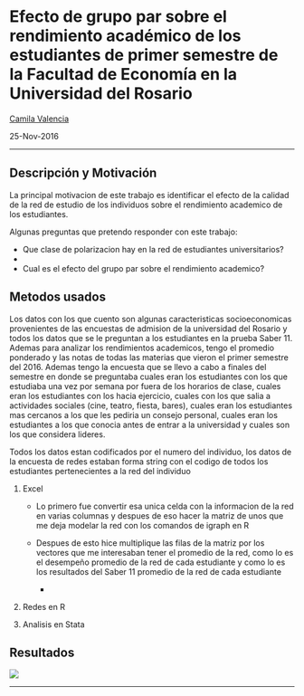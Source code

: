 
# Efecto de grupo par sobre el rendimiento académico de los estudiantes de primer semestre de la Facultad de Economía en la Universidad del Rosario

[Camila Valencia](https://github.com/camilavalenciarod/Resume/blob/master/HojadeVida%20Nov%202016.pdf) 

25-Nov-2016



---

## Descripción y Motivación

La principal motivacion de este trabajo es identificar el efecto de la calidad de la red de estudio de los individuos sobre el rendimiento academico de los estudiantes.

Algunas preguntas que pretendo responder con  este trabajo:

- Que clase de polarizacion hay en la red de estudiantes universitarios?
- 
- Cual es el efecto del grupo par sobre el rendimiento academico?

## Metodos usados

Los datos con los que cuento son algunas caracteristicas socioeconomicas provenientes de las encuestas de admision de la universidad del Rosario y todos los datos que se le preguntan a los estudiantes en la prueba Saber 11. Ademas para analizar los rendimientos academicos, tengo el promedio ponderado y las notas de todas las materias que vieron el primer semestre del 2016. Ademas tengo la encuesta que se llevo a cabo a finales del semestre en donde se preguntaba cuales eran los estudiantes con los que estudiaba una vez por semana por fuera de los horarios de clase, cuales eran los estudiantes con los hacia ejercicio, cuales con los que salia a actividades sociales (cine, teatro, fiesta, bares), cuales eran los estudiantes mas cercanos a los que les pediria un consejo personal, cuales eran los estudiantes a los que conocia antes de entrar a la universidad y cuales son los que considera lideres.

Todos los datos estan codificados por el numero del individuo, los datos de la encuesta de redes estaban forma string con el codigo de todos los estudiantes pertenecientes a la red del individuo

1. Excel
    - Lo primero fue convertir esa unica celda con la informacion de la red en varias columnas y despues de eso hacer la matriz de unos         que me deja modelar la red con los comandos de igraph en R
    - Despues de esto hice multiplique las filas de la matriz por los vectores que me interesaban tener el promedio de la red, como lo es       el desempeño promedio de la red de cada estudiante y como lo es los resultados del Saber 11 promedio de la red de cada estudiante
    
 
        - 
2. Redes en R

3. Analisis en Stata


## Resultados





<img src="images/dispersion2.png">

---
